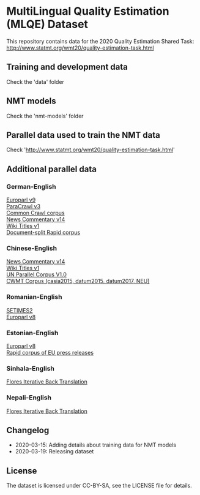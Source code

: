 # MultiLingual Quality Estimation (MLQE) Dataset

This repository contains data for the 2020 Quality Estimation Shared Task:  
http://www.statmt.org/wmt20/quality-estimation-task.html  

## Training and development data

Check the 'data' folder 

## NMT models

Check the 'nmt-models' folder 

## Parallel data used to train the NMT data

Check 'http://www.statmt.org/wmt20/quality-estimation-task.html' 

## Additional parallel data

### German-English

[Europarl v9](http://www.statmt.org/europarl/v9/training/europarl-v9.de-en.tsv.gz)  
[ParaCrawl v3](https://s3.amazonaws.com/web-language-models/paracrawl/release3/en-de.bicleaner07.tmx.gz)  
[Common Crawl corpus](http://www.statmt.org/wmt13/training-parallel-commoncrawl.tgz)  
[News Commentary v14](http://data.statmt.org/news-commentary/v14/training/news-commentary-v14.de-en.tsv.gz)  
[Wiki Titles v1](http://data.statmt.org/wikititles/v1/wikititles-v1.de-en.tsv.gz)  
[Document-split Rapid corpus](https://s3-eu-west-1.amazonaws.com/tilde-model/rapid2019.de-en.zip)

### Chinese-English

[News Commentary v14](http://data.statmt.org/news-commentary/v14/training/news-commentary-v14.en-zh.tsv.gz)  
[Wiki Titles v1](http://data.statmt.org/wikititles/v1/wikititles-v1.zh-en.tsv.gz)  
[UN Parallel Corpus V1.0](https://stuncorpusprod.blob.core.windows.net/corpusfiles/UNv1.0-TEI.zh.tar.gz.00)  
[CWMT Corpus (casia2015, datum2015, datum2017, NEU)](http://mteval.cipsc.org.cn:81/agreement/wmt)

### Romanian-English

[SETIMES2](http://opus.nlpl.eu/SETIMES2.php)  
[Europarl v8](http://data.statmt.org/wmt16/translation-task/training-parallel-ep-v8.tgz)

### Estonian-English

[Europarl v8](http://data.statmt.org/wmt18/translation-task/training-parallel-ep-v8.tgz)  
[Rapid corpus of EU press releases](http://data.statmt.org/wmt18/translation-task/rapid2016.tgz)

### Sinhala-English

[Flores Iterative Back Translation](https://github.com/facebookresearch/flores#train-iterative-back-translation-models)

### Nepali-English

[Flores Iterative Back Translation](https://github.com/facebookresearch/flores#train-iterative-back-translation-models)

## Changelog
- 2020-03-15: Adding details about training data for NMT models
- 2020-03-19: Releasing dataset


## License
The dataset is licensed under CC-BY-SA, see the LICENSE file for details.
